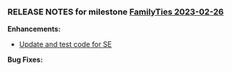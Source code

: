 ### RELEASE NOTES for milestone [FamilyTies 2023-02-26](https://github.com/SkyrimLL/Skyrim/milestone/20?closed=1) 
**Enhancements:** 
- [Update and test code for SE](https://github.com/SkyrimLL/Skyrim/issues/53)

**Bug Fixes:** 

